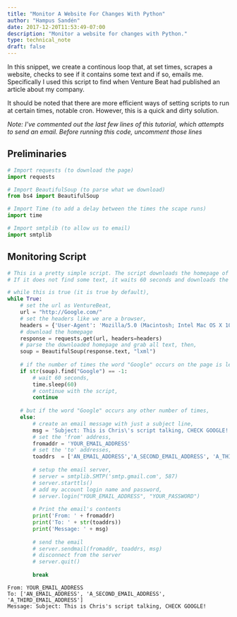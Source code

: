```yaml
---
title: "Monitor A Website For Changes With Python"
author: "Hampus Sandén"
date: 2017-12-20T11:53:49-07:00
description: "Monitor a website for changes with Python."
type: technical_note
draft: false
---
```

In this snippet, we create a continous loop that, at set times, scrapes a website, checks to see if it contains some text and if so, emails me. Specifically I used this script to find when Venture Beat had published an article about my company.

It should be noted that there are more efficient ways of setting scripts to run at certain times, notable cron. However, this is a quick and dirty solution.

_Note: I've commented out the last few lines of this tutorial, which attempts to send an email. Before running this code, uncomment those lines_

## Preliminaries


```python
# Import requests (to download the page)
import requests

# Import BeautifulSoup (to parse what we download)
from bs4 import BeautifulSoup

# Import Time (to add a delay between the times the scape runs)
import time

# Import smtplib (to allow us to email)
import smtplib
```

## Monitoring Script


```python
# This is a pretty simple script. The script downloads the homepage of VentureBeat, and if it finds some text, emails me.
# If it does not find some text, it waits 60 seconds and downloads the homepage again.

# while this is true (it is true by default),
while True:
    # set the url as VentureBeat,
    url = "http://Google.com/"
    # set the headers like we are a browser,
    headers = {'User-Agent': 'Mozilla/5.0 (Macintosh; Intel Mac OS X 10_10_1) AppleWebKit/537.36 (KHTML, like Gecko) Chrome/39.0.2171.95 Safari/537.36'}
    # download the homepage
    response = requests.get(url, headers=headers)
    # parse the downloaded homepage and grab all text, then,
    soup = BeautifulSoup(response.text, "lxml")
    
    # if the number of times the word "Google" occurs on the page is less than 1,
    if str(soup).find("Google") == -1:
        # wait 60 seconds,
        time.sleep(60)
        # continue with the script,
        continue
        
    # but if the word "Google" occurs any other number of times,
    else:
        # create an email message with just a subject line,
        msg = 'Subject: This is Chris\'s script talking, CHECK GOOGLE!'
        # set the 'from' address,
        fromaddr = 'YOUR_EMAIL_ADDRESS'
        # set the 'to' addresses,
        toaddrs  = ['AN_EMAIL_ADDRESS','A_SECOND_EMAIL_ADDRESS', 'A_THIRD_EMAIL_ADDRESS']
        
        # setup the email server,
        # server = smtplib.SMTP('smtp.gmail.com', 587)
        # server.starttls()
        # add my account login name and password,
        # server.login("YOUR_EMAIL_ADDRESS", "YOUR_PASSWORD")
        
        # Print the email's contents
        print('From: ' + fromaddr)
        print('To: ' + str(toaddrs))
        print('Message: ' + msg)
        
        # send the email
        # server.sendmail(fromaddr, toaddrs, msg)
        # disconnect from the server
        # server.quit()
        
        break
```

    From: YOUR_EMAIL_ADDRESS
    To: ['AN_EMAIL_ADDRESS', 'A_SECOND_EMAIL_ADDRESS', 'A_THIRD_EMAIL_ADDRESS']
    Message: Subject: This is Chris's script talking, CHECK GOOGLE!

